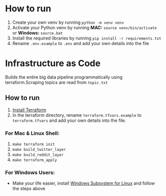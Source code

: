 # How to run
1. Create your own venv by running `python -m venv venv`
2. Activate your Python venv by running **MAC:** `source venv/bin/activate` or **Windows:** `source.bat`
3. Install the required libraries by running `pip install -r requirements.txt`
4. Rename `.env.example` to `.env` and add your own details into the file

# Infrastructure as Code
Builds the entire big data pipeline programmatically using terraform.Scraping topics are read from `topic.txt`
## How to run
1. [Install Terraform](https://developer.hashicorp.com/terraform/tutorials/aws-get-started/install-cli)
2. In the terraform directory, rename `terraform.tfvars.example` to `terraform.tfvars` and add your own details into the file.
### For Mac & Linux Shell:
1. `make terraform init`
2. `make build_twitter_layer`
3. `make build_reddit_layer`
4. `make terraform_apply`
###  For Windows Users:
- Make your life easier, install [Windows Subsystem for Linux](https://learn.microsoft.com/en-us/windows/wsl/install) and follow the steps above
